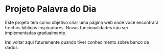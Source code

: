 # Projeto Palavra do Dia
Este projeto tem como objetivo criar uma página web onde você encontrará trechos bíblicos inspiradores. Novas funcionalidades irão ser implementadas gradualmente.

Irei voltar aqui futuramente quando tiver conhecimento sobre banco de dados
